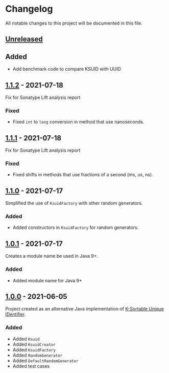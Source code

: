 # Changelog

All notable changes to this project will be documented in this file.

## [Unreleased]

## Added

- Add benchmark code to compare KSUID with UUID

## [1.1.2] - 2021-07-18

Fix for Sonatype Lift analysis report

### Fixed

- Fixed `int` to `long` conversion in method that use nanoseconds.

## [1.1.1] - 2021-07-18

Fix for Sonatype Lift analysis report

### Fixed

- Fixed shifts in methods that use fractions of a second (ms, us, ns).

## [1.1.0] - 2021-07-17

Simplified the use of `KsuidFactory` with other random generators.

### Added

- Added constructors in `KsuidFactory` for random generators.

## [1.0.1] - 2021-07-17

Creates a module name be used in Java 9+.

### Added

- Added module name for Java 9+

## [1.0.0] - 2021-06-05

Project created as an alternative Java implementation of [K-Sortable Unique IDentifier](https://github.com/segmentio/ksuid).

### Added

- Added `Ksuid`
- Added `KsuidCreator`
- Added `KsuidFactory`
- Added `RandomGenerator`
- Added `DefaultRandomGenerator`
- Added test cases

[unreleased]: https://github.com/f4b6a3/ksuid-creator/compare/ksuid-creator-1.1.2...HEAD
[1.1.2]: https://github.com/f4b6a3/ksuid-creator/compare/ksuid-creator-1.1.1...ksuid-creator-1.1.2
[1.1.1]: https://github.com/f4b6a3/ksuid-creator/compare/ksuid-creator-1.1.0...ksuid-creator-1.1.1
[1.1.0]: https://github.com/f4b6a3/ksuid-creator/compare/ksuid-creator-1.0.1...ksuid-creator-1.1.0
[1.0.1]: https://github.com/f4b6a3/ksuid-creator/compare/ksuid-creator-1.0.0...ksuid-creator-1.0.1
[1.0.0]: https://github.com/f4b6a3/ksuid-creator/releases/tag/ksuid-creator-1.0.0
